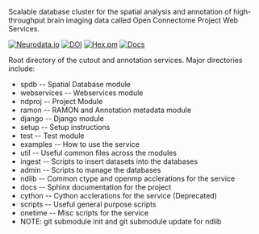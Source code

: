 Scalable database cluster for the spatial analysis and annotation of high-throughput brain imaging data called Open Connectome Project Web Services.

[![Neurodata.io](https://img.shields.io/badge/Visit-neurodata.io-ff69b4.svg)](http://neurodata.io/)
[![DOI](https://zenodo.org/badge/doi/10.5281/zenodo.19972.svg)](http://dx.doi.org/10.5281/zenodo.19972)
[![Hex.pm](https://img.shields.io/hexpm/l/plug.svg)](http://www.apache.org/licenses/LICENSE-2.0.html)
[![Docs](https://img.shields.io/badge/Docs-latest-brightgreen.svg)](http://docs.neurodata.io/open-connectome/)

Root directory of the cutout and annotation services.
Major directories include:

  * spdb -- Spatial Database module
  * webservices -- Webservices module
  * ndproj -- Project Module
  * ramon -- RAMON and Annotation metadata module
  * django -- Django module
  * setup -- Setup instructions
  * test -- Test module
  * examples -- How to use the service
  * util -- Useful common files across the modules
  * ingest -- Scripts to insert datasets into the databases
  * admin -- Scripts to manage the databases
  * ndlib -- Common ctype and openmp acclerations for the service
  * docs -- Sphinx documentation for the project
  * cython -- Cython acclerations for the service (Deprecated)
  * scripts -- Useful general purpose scripts
  * onetime -- Misc scripts for the service
  * NOTE: git submodule init and git submodule update for ndlib
